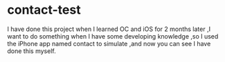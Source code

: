# contact-test
I have done this project when I learned OC and iOS for 2 months  later ,I want to do something when I have some developing knowledge ,so I  used the iPhone app named contact to simulate ,and  now you can see I have done this myself.
